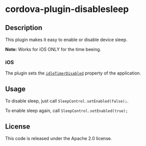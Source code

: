 # cordova-plugin-disablesleep

## Description
This plugin makes it easy to enable or disable device sleep.

**Note:** Works for iOS ONLY for the time beeing.

### iOS
The plugin sets the [`idleTimerDisabled`](https://developer.apple.com/library/ios/DOCUMENTATION/UIKit/Reference/UIApplication_Class/Reference/Reference.html#jumpTo_9) property of the application.

## Usage
To disable sleep, just call `SleepControl.setEnabled(false);`.

To enable sleep again, call `SleepControl.setEnabled(true);`

## License
This code is released under the Apache 2.0 license.